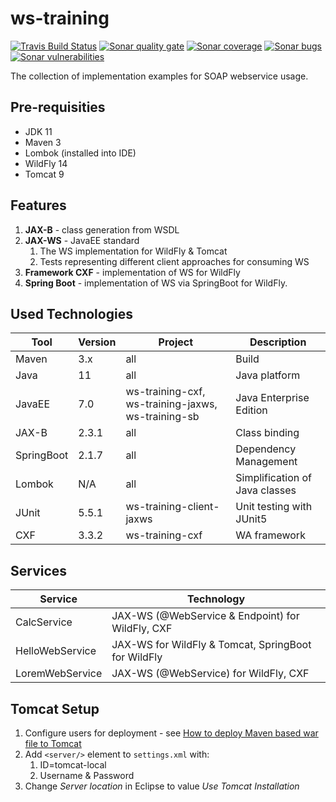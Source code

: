 # ws-training
[![Travis Build Status][travis-image]][travis-url-main] [![Sonar quality gate][sonar-quality-gate]][sonar-url] [![Sonar coverage][sonar-coverage]][sonar-url] [![Sonar bugs][sonar-bugs]][sonar-url] [![Sonar vulnerabilities][sonar-vulnerabilities]][sonar-url]

The collection of implementation examples for SOAP webservice usage.

## Pre-requisities
* JDK 11
* Maven 3
* Lombok (installed into IDE)
* WildFly 14
* Tomcat 9

## Features
1. **JAX-B** - class generation from WSDL 
1. **JAX-WS** - JavaEE standard
    1. The WS implementation for WildFly & Tomcat
    1. Tests representing different client approaches for consuming WS 
1. **Framework CXF** - implementation of WS for WildFly
1. **Spring Boot** - implementation of WS via SpringBoot for WildFly. 

## Used Technologies

| Tool             | Version      | Project                                            | Description                    |
| ---------------- | ------------ | --------------------------------------             | ------------------------------ |
| Maven            | 3.x          | all                                                | Build                          |
| Java             | 11           | all                                                | Java platform                  |
| JavaEE           | 7.0          | ws-training-cxf, ws-training-jaxws, ws-training-sb | Java Enterprise Edition        |
| JAX-B            | 2.3.1        | all                                                | Class binding                  |
| SpringBoot       | 2.1.7        | all                                                | Dependency Management          |
| Lombok           | N/A          | all                                                | Simplification of Java classes |
| JUnit            | 5.5.1        | ws-training-client-jaxws                           | Unit testing with JUnit5       |
| CXF              | 3.3.2        | ws-training-cxf                                    | WA framework                   |

## Services
| Service          | Technology                                          |
| ---------------- | --------------------------------------------------- |
| CalcService      | JAX-WS (@WebService & Endpoint) for WildFly, CXF    |
| HelloWebService  | JAX-WS for WildFly & Tomcat, SpringBoot for WildFly |
| LoremWebService  | JAX-WS (@WebService) for WildFly, CXF               |

## Tomcat Setup
1. Configure users for deployment - see [How to deploy Maven based war file to Tomcat](https://www.mkyong.com/maven/how-to-deploy-maven-based-war-file-to-tomcat/)
1. Add `<server/>` element to `settings.xml` with:
   1. ID=tomcat-local
   1. Username & Password
1. Change *Server location* in Eclipse to value *Use Tomcat Installation*

[travis-url-main]: https://travis-ci.org/arnosthavelka/ws-training
[travis-image]: https://travis-ci.org/arnosthavelka/ws-training.svg?branch=master

[sonar-url]: https://sonarcloud.io/dashboard?id=arnosthavelka_ws-training
[sonar-quality-gate]: https://sonarcloud.io/api/project_badges/measure?project=arnosthavelka_ws-training&metric=alert_status
[sonar-coverage]: https://sonarcloud.io/api/project_badges/measure?project=arnosthavelka_ws-training&metric=coverage
[sonar-bugs]: https://sonarcloud.io/api/project_badges/measure?project=arnosthavelka_ws-training&metric=bugs
[sonar-vulnerabilities]: https://sonarcloud.io/api/project_badges/measure?project=arnosthavelka_ws-training&metric=vulnerabilities